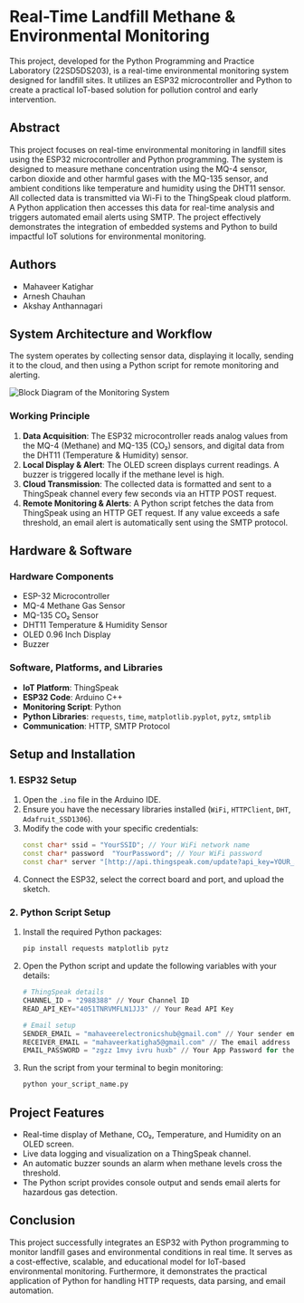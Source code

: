 # Real-Time Landfill Methane & Environmental Monitoring

This project, developed for the Python Programming and Practice Laboratory (22SD5DS203), is a real-time environmental monitoring system designed for landfill sites. It utilizes an ESP32 microcontroller and Python to create a practical IoT-based solution for pollution control and early intervention.

## Abstract

This project focuses on real-time environmental monitoring in landfill sites using the ESP32 microcontroller and Python programming. The system is designed to measure methane concentration using the MQ-4 sensor, carbon dioxide and other harmful gases with the MQ-135 sensor, and ambient conditions like temperature and humidity using the DHT11 sensor. All collected data is transmitted via Wi-Fi to the ThingSpeak cloud platform. A Python application then accesses this data for real-time analysis and triggers automated email alerts using SMTP. The project effectively demonstrates the integration of embedded systems and Python to build impactful IoT solutions for environmental monitoring.

## Authors

* Mahaveer Katighar
* Arnesh Chauhan
* Akshay Anthannagari

## System Architecture and Workflow

The system operates by collecting sensor data, displaying it locally, sending it to the cloud, and then using a Python script for remote monitoring and alerting.

![Block Diagram of the Monitoring System](https://i.imgur.com/uR1lGqj.png)

### Working Principle

1.  **Data Acquisition**: The ESP32 microcontroller reads analog values from the MQ-4 (Methane) and MQ-135 (CO₂) sensors, and digital data from the DHT11 (Temperature & Humidity) sensor.
2.  **Local Display & Alert**: The OLED screen displays current readings. A buzzer is triggered locally if the methane level is high.
3.  **Cloud Transmission**: The collected data is formatted and sent to a ThingSpeak channel every few seconds via an HTTP POST request.
4.  **Remote Monitoring & Alerts**: A Python script fetches the data from ThingSpeak using an HTTP GET request. If any value exceeds a safe threshold, an email alert is automatically sent using the SMTP protocol.

## Hardware & Software

### Hardware Components

* ESP-32 Microcontroller
* MQ-4 Methane Gas Sensor
* MQ-135 CO₂ Sensor
* DHT11 Temperature & Humidity Sensor
* OLED 0.96 Inch Display
* Buzzer

### Software, Platforms, and Libraries

* **IoT Platform**: ThingSpeak
* **ESP32 Code**: Arduino C++
* **Monitoring Script**: Python
* **Python Libraries**: `requests`, `time`, `matplotlib.pyplot`, `pytz`, `smtplib`
* **Communication**: HTTP, SMTP Protocol

## Setup and Installation

### 1. ESP32 Setup

1.  Open the `.ino` file in the Arduino IDE.
2.  Ensure you have the necessary libraries installed (`WiFi`, `HTTPClient`, `DHT`, `Adafruit_SSD1306`).
3.  Modify the code with your specific credentials:
    ```cpp
    const char* ssid = "YourSSID"; // Your WiFi network name
    const char* password  "YourPassword"; // Your WiFi password
    const char* server "[http://api.thingspeak.com/update?api_key=YOUR_API_KEY](http://api.thingspeak.com/update?api_key=YOUR_API_KEY)"; // Your ThingSpeak Write API Key
    ```
4.  Connect the ESP32, select the correct board and port, and upload the sketch.

### 2. Python Script Setup

1.  Install the required Python packages:
    ```bash
    pip install requests matplotlib pytz
    ```
2.  Open the Python script and update the following variables with your details:
    ```python
    # ThingSpeak details
    CHANNEL_ID = "2988388" // Your Channel ID
    READ_API_KEY="4051TNRVMFLN1JJ3" // Your Read API Key
    
    # Email setup
    SENDER_EMAIL = "mahaveerelectronicshub@gmail.com" // Your sender email address
    RECEIVER_EMAIL = "mahaveerkatigha5@gmail.com" // The email address to receive alerts
    EMAIL_PASSWORD = "zgzz 1mvy ivru huxb" // Your App Password for the sender email
    ```
3.  Run the script from your terminal to begin monitoring:
    ```bash
    python your_script_name.py
    ```

## Project Features

* Real-time display of Methane, CO₂, Temperature, and Humidity on an OLED screen.
* Live data logging and visualization on a ThingSpeak channel.
* An automatic buzzer sounds an alarm when methane levels cross the threshold.
* The Python script provides console output and sends email alerts for hazardous gas detection.

## Conclusion

This project successfully integrates an ESP32 with Python programming to monitor landfill gases and environmental conditions in real time. It serves as a cost-effective, scalable, and educational model for IoT-based environmental monitoring. Furthermore, it demonstrates the practical application of Python for handling HTTP requests, data parsing, and email automation.
